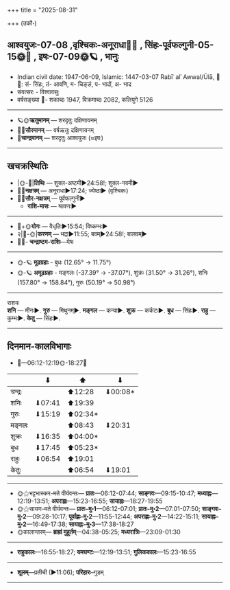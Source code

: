 +++
title = "2025-08-31"

+++
(उकौ॰)
## आश्वयुजः-07-08  ,वृश्चिकः-अनूराधा🌛🌌  ,  सिंहः-पूर्वफल्गुनी-05-15🌞🌌  ,  इषः-07-09🌞🪐  , भानुः
- Indian civil date: 1947-06-09, Islamic: 1447-03-07 Rabīʿ alʾ Awwal/Ūlā, 🌌🌞: सं- सिंहः, तं- आवणि, म- चिङ्ङं, प- भादों, अ- भाद
- संवत्सरः - विश्वावसुः
- वर्षसङ्ख्या 🌛- शकाब्दः 1947, विक्रमाब्दः 2082, कलियुगे 5126
___________________
- 🪐🌞**ऋतुमानम्** — शरदृतुः दक्षिणायनम्
- 🌌🌞**सौरमानम्** — वर्षऋतुः दक्षिणायनम्
- 🌛**चान्द्रमानम्** — शरदृतुः आश्वयुजः (≈इषः)
___________________


## खचक्रस्थितिः
- |🌞-🌛|**तिथिः** — शुक्ल-अष्टमी►24:58!; शुक्ल-नवमी►  
- 🌌🌛**नक्षत्रम्** — अनूराधा►17:24; ज्येष्ठा► (वृश्चिकः)  
- 🌌🌞**सौर-नक्षत्रम्** — पूर्वफल्गुनी►  
  - **राशि-मासः** — श्रावणः► 
___________________
- 🌛+🌞**योगः** — वैधृतिः►15:54; विष्कम्भः►  
- २|🌛-🌞|**करणम्** — भद्रा►11:55; बवम्►24:58!; बालवम्►  
- 🌌🌛- **चन्द्राष्टम-राशिः**—मेषः  
___________________
- 🌞-🪐 **मूढग्रहाः** - बुधः (12.65° → 11.75°)
- 🌞-🪐 **अमूढग्रहाः** - मङ्गलः (-37.39° → -37.07°), शुक्रः (31.50° → 31.26°), शनिः (157.80° → 158.84°), गुरुः (50.19° → 50.98°)
___________________
राशयः  
**शनि** — मीनः►. **गुरु** — मिथुनम्►. **मङ्गल** — कन्या►. **शुक्र** — कर्कटः►. **बुध** — सिंहः►. **राहु** — कुम्भः►. **केतु** — सिंहः►. 
___________________


## दिनमान-कालविभागाः
- 🌅—06:12-12:19🌞-18:27🌇  

|      |⬇     |⬆     |⬇     |
|------|-----|-----|------|
|चन्द्रः|     |⬆12:28 |⬇00:08*|
|शनिः   |⬇07:41 |⬆19:39 |     |
|गुरुः  |⬇15:19 |⬆02:34*|     |
|मङ्गलः |     |⬆08:43 |⬇20:31 |
|शुक्रः |⬇16:35 |⬆04:00*|     |
|बुधः   |⬇17:45 |⬆05:23*|     |
|राहुः  |⬇06:54 |⬆19:01 |     |
|केतुः  |     |⬆06:54 |⬇19:01 |
___________________
- 🌞⚝भट्टभास्कर-मते वीर्यवन्तः— **प्रातः**—06:12-07:44; **साङ्गवः**—09:15-10:47; **मध्याह्नः**—12:19-13:51; **अपराह्णः**—15:23-16:55; **सायाह्नः**—18:27-19:55  
- 🌞⚝सायण-मते वीर्यवन्तः— **प्रातः-मु॰1**—06:12-07:01; **प्रातः-मु॰2**—07:01-07:50; **साङ्गवः-मु॰2**—09:28-10:17; **पूर्वाह्णः-मु॰2**—11:55-12:44; **अपराह्णः-मु॰2**—14:22-15:11; **सायाह्नः-मु॰2**—16:49-17:38; **सायाह्नः-मु॰3**—17:38-18:27  
- 🌞कालान्तरम्— **ब्राह्मं मुहूर्तम्**—04:38-05:25; **मध्यरात्रिः**—23:09-01:30  
___________________
- **राहुकालः**—16:55-18:27; **यमघण्टः**—12:19-13:51; **गुलिककालः**—15:23-16:55  
___________________
- **शूलम्**—प्रतीची (►11:06); **परिहारः**–गुडम्  
___________________